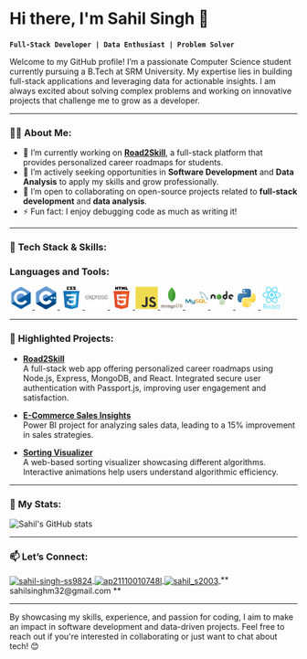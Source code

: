 # Hi there, I'm Sahil Singh 👋  

**`Full-Stack Developer | Data Enthusiast | Problem Solver`**

Welcome to my GitHub profile! I’m a passionate Computer Science student currently pursuing a B.Tech at SRM University. My expertise lies in building full-stack applications and leveraging data for actionable insights. I am always excited about solving complex problems and working on innovative projects that challenge me to grow as a developer.

---

### 👨‍💻 **About Me:**
- 🔭 I’m currently working on **[Road2Skill](https://github.com/Sahil0502/Road2Skill)**, a full-stack platform that provides personalized career roadmaps for students.
- 🌱 I’m actively seeking opportunities in **Software Development** and **Data Analysis** to apply my skills and grow professionally.
- 👯 I’m open to collaborating on open-source projects related to **full-stack development** and **data analysis**.
- ⚡ Fun fact: I enjoy debugging code as much as writing it!

---

### 🔧 **Tech Stack & Skills:**

<h3 align="left">Languages and Tools:</h3>
<p align="left"> <a href="https://www.cprogramming.com/" target="_blank" rel="noreferrer"> <img src="https://raw.githubusercontent.com/devicons/devicon/master/icons/c/c-original.svg" alt="c" width="40" height="40"/> </a> <a href="https://www.w3schools.com/cpp/" target="_blank" rel="noreferrer"> <img src="https://raw.githubusercontent.com/devicons/devicon/master/icons/cplusplus/cplusplus-original.svg" alt="cplusplus" width="40" height="40"/> </a> <a href="https://www.w3schools.com/css/" target="_blank" rel="noreferrer"> <img src="https://raw.githubusercontent.com/devicons/devicon/master/icons/css3/css3-original-wordmark.svg" alt="css3" width="40" height="40"/> </a> <a href="https://expressjs.com" target="_blank" rel="noreferrer"> <img src="https://raw.githubusercontent.com/devicons/devicon/master/icons/express/express-original-wordmark.svg" alt="express" width="40" height="40"/> </a> <a href="https://www.w3.org/html/" target="_blank" rel="noreferrer"> <img src="https://raw.githubusercontent.com/devicons/devicon/master/icons/html5/html5-original-wordmark.svg" alt="html5" width="40" height="40"/> </a> <a href="https://developer.mozilla.org/en-US/docs/Web/JavaScript" target="_blank" rel="noreferrer"> <img src="https://raw.githubusercontent.com/devicons/devicon/master/icons/javascript/javascript-original.svg" alt="javascript" width="40" height="40"/> </a> <a href="https://www.mongodb.com/" target="_blank" rel="noreferrer"> <img src="https://raw.githubusercontent.com/devicons/devicon/master/icons/mongodb/mongodb-original-wordmark.svg" alt="mongodb" width="40" height="40"/> </a> <a href="https://www.mysql.com/" target="_blank" rel="noreferrer"> <img src="https://raw.githubusercontent.com/devicons/devicon/master/icons/mysql/mysql-original-wordmark.svg" alt="mysql" width="40" height="40"/> </a> <a href="https://nodejs.org" target="_blank" rel="noreferrer"> <img src="https://raw.githubusercontent.com/devicons/devicon/master/icons/nodejs/nodejs-original-wordmark.svg" alt="nodejs" width="40" height="40"/> </a> <a href="https://www.python.org" target="_blank" rel="noreferrer"> <img src="https://raw.githubusercontent.com/devicons/devicon/master/icons/python/python-original.svg" alt="python" width="40" height="40"/> </a> <a href="https://reactjs.org/" target="_blank" rel="noreferrer"> <img src="https://raw.githubusercontent.com/devicons/devicon/master/icons/react/react-original-wordmark.svg" alt="react" width="40" height="40"/> </a> </p>

---

### 📂 **Highlighted Projects:**
- **[Road2Skill](https://github.com/mdehteshamansari/Road2Skill)**  
  A full-stack web app offering personalized career roadmaps using Node.js, Express, MongoDB, and React. Integrated secure user authentication with Passport.js, improving user engagement and satisfaction.
  
- **[E-Commerce Sales Insights](https://github.com/Sahil0502/E-Commerce-Sales-Insights-Analysis-using-POWERBI)**  
  Power BI project for analyzing sales data, leading to a 15% improvement in sales strategies.

- **[Sorting Visualizer](https://github.com/Sahil0502/Sorting-Visulaizer)**  
  A web-based sorting visualizer showcasing different algorithms. Interactive animations help users understand algorithmic efficiency.

---

### 🚀 **My Stats:**
![Sahil's GitHub stats](https://github-readme-stats.vercel.app/api?username=Sahil0502&show_icons=true&theme=radical)

---

### 📫 **Let’s Connect:**
<p align="left">
  <a href="https://linkedin.com/in/sahil-singh-ss9824" target="blank">
    <img align="center" src="https://raw.githubusercontent.com/rahuldkjain/github-profile-readme-generator/master/src/images/icons/Social/linked-in-alt.svg" alt="sahil-singh-ss9824" height="30" width="40" />
  </a>
  <a href="https://www.hackerrank.com/ap21110010748l" target="blank">
    <img align="center" src="https://raw.githubusercontent.com/rahuldkjain/github-profile-readme-generator/master/src/images/icons/Social/hackerrank.svg" alt="ap21110010748l" height="30" width="40" />
  </a>
  <a href="https://www.leetcode.com/sahil_s2003" target="blank">
    <img align="center" src="https://raw.githubusercontent.com/rahuldkjain/github-profile-readme-generator/master/src/images/icons/Social/leet-code.svg" alt="sahil_s2003" height="30" width="40" />
  </a>
  ** sahilsinghm32@gmail.com **
  
</p>

---

By showcasing my skills, experience, and passion for coding, I aim to make an impact in software development and data-driven projects. Feel free to reach out if you're interested in collaborating or just want to chat about tech! 😊
